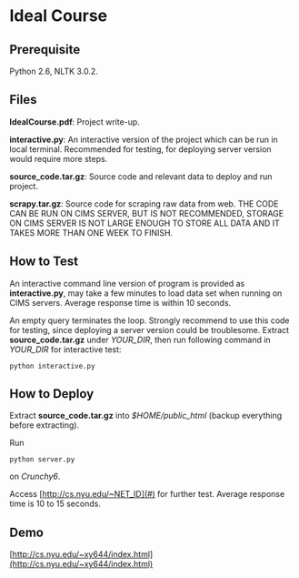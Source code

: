 Ideal Course
============

Prerequisite
------------
Python 2.6, NLTK 3.0.2.

Files
-----
**IdealCourse.pdf**: Project write-up.

**interactive.py**: An interactive version of the project which can be run in local terminal. Recommended for testing, for deploying server version would require more steps.

**source_code.tar.gz**: Source code and relevant data to deploy and run project.

**scrapy.tar.gz**: Source code for scraping raw data from web. THE CODE CAN BE RUN ON CIMS SERVER, BUT IS NOT RECOMMENDED, STORAGE ON CIMS SERVER IS NOT LARGE ENOUGH TO STORE ALL DATA AND IT TAKES MORE THAN ONE WEEK TO FINISH.

How to Test
-----------
An interactive command line version of program is provided as **interactive.py**, may take a few minutes to load data set when running on CIMS servers. Average response time is within 10 seconds.

An empty query terminates the loop. Strongly recommend to use this code for testing, since deploying a server version could be troublesome. Extract **source_code.tar.gz** under *YOUR_DIR*, then run following command in *YOUR_DIR* for interactive test:

```python interactive.py```

How to Deploy
-------------
Extract **source_code.tar.gz** into *$HOME/public_html* (backup everything before extracting).

Run

```python server.py```

on *Crunchy6*.

Access [http://cs.nyu.edu/~NET_ID](#) for further test. Average response time is 10 to 15 seconds.

Demo
----
[http://cs.nyu.edu/~xy644/index.html](http://cs.nyu.edu/~xy644/index.html)
